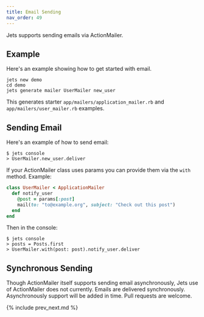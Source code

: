 ```yaml
---
title: Email Sending
nav_order: 49
---
```


Jets supports sending emails via ActionMailer.

## Example

Here's an example showing how to get started with email.

    jets new demo
    cd demo
    jets generate mailer UserMailer new_user

This generates starter `app/mailers/application_mailer.rb` and `app/mailers/user_mailer.rb` examples.

## Sending Email

Here's an example of how to send email:

    $ jets console
    > UserMailer.new_user.deliver

If your ActionMailer class uses params you can provide them via the `with` method.  Example:

```ruby
class UserMailer < ApplicationMailer
  def notify_user
    @post = params[:post]
    mail(to: "to@example.org", subject: "Check out this post")
  end
end
```

Then in the console:

    $ jets console
    > posts = Posts.first
    > UserMailer.with(post: post).notify_user.deliver

## Synchronous Sending

Though ActionMailer itself supports sending email asynchronously, Jets use of ActionMailer does not currently. Emails are delivered synchronously. Asynchronously support will be added in time. Pull requests are welcome.

{% include prev_next.md %}